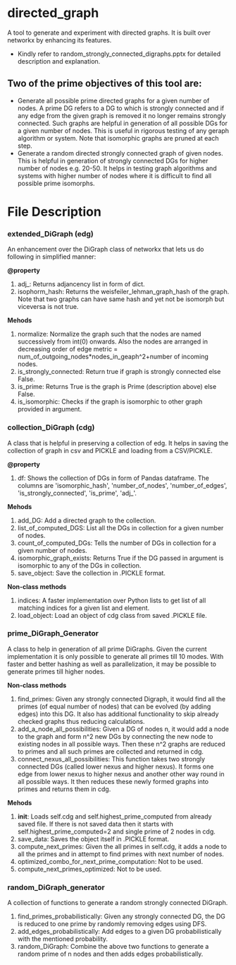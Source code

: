 # directed_graph
A tool to generate and experiment with directed graphs. It is built over networkx by enhancing its features.
- Kindly refer to random_strongly_connected_digraphs.pptx for detailed description and explanation.

## Two of the prime objectives of this tool are:
- Generate all possible prime directed graphs for a given number of nodes. A prime DG refers to a DG to which is strongly connected and if any edge from the given graph is removed it no longer remains strongly connected.
Such graphs are helpful in generation of all possible DGs for a given number of nodes. This is useful in rigorous testing of any geraph algorithm or system. 
Note that isomorphic graphs are pruned at each step.
- Generate a random directed strongly connected graph of given nodes. This is helpful in generation of strongly connected DGs for higher number of nodes e.g. 20-50. It helps in testing graph algorithms and systems with higher number of nodes where it is difficult to find all possible prime isomorphs.

# File Description

### extended_DiGraph (edg)
An enhancement over the DiGraph class of networkx that lets us do following in simplified manner:

<b>@property</b>
1. adj_: Returns adjancency list in form of dict.
2. isophorm_hash: Returns the weisfeiler_lehman_graph_hash of the graph. Note that two graphs can have same hash and yet not be isomorph but viceversa is not true.

<b>Mehods</b>
1. normalize: Normalize the graph such that the nodes are named successively from int(0) onwards. Also the nodes are arranged in decreasing order of edge metric = num_of_outgoing_nodes*nodes_in_geaph^2+number of incoming nodes.
2. is_strongly_connected: Return true if graph is strongly connected else False.
3. is_prime: Returns True is the graph is Prime (description above) else False.
4. is_isomorphic: Checks if the graph is isomorphic to other graph provided in argument.

### collection_DiGraph (cdg)
A class that is helpful in preserving a collection of edg. It helps in saving the collection of graph in csv and PICKLE and loading from a CSV/PICKLE.

<b>@property</b>
1. df: Shows the collection of DGs in form of Pandas dataframe. The columns are 'isomorphic_hash', 'number_of_nodes', 'number_of_edges', 'is_strongly_connected', 'is_prime', 'adj_'.

<b>Mehods</b>
1. add_DG: Add a directed graph to the collection.
2. list_of_computed_DGS: List all the DGs in collection for a given number of nodes.
3. count_of_computed_DGs: Tells the number of DGs in collection for a given number of nodes.
4. isomorphic_graph_exists: Returns True if the DG passed in argument is isomorphic to any of the DGs in collection.
5. save_object: Save the collection in .PICKLE format.

<b>Non-class methods</b>
1. indices: A faster implementation over Python lists to get list of all matching indices for a given list and element.
2. load_object: Load an object of cdg class from saved .PICKLE file.

### prime_DiGraph_Generator
A class to help in generation of all prime DiGraphs. Given the current implementation it is only possible to generate all primes till 10 modes. With faster and better hashing as well as parallelization, it may be possible to generate primes till higher nodes.

<b>Non-class methods</b>
1. find_primes: Given any strongly connected Digraph, it would find all the primes (of equal number of nodes) that can be evolved (by adding edges) into this DG. It also has additional functionality to skip already checked graphs thus reducing calculations.
2. add_a_node_all_possibilities: Given a DG of nodes n, it would add a node to the graph and form n^2 new DGs by connecting the new node to existing nodes in all possible ways. Then these n^2 graphs are reduced to primes and all such primes are collected and returned in cdg.
3. connect_nexus_all_possibilities: This function takes two strongly connected DGs (called lower nexus and higher nexus). It forms one edge from lower nexus to higher nexus and another other way round in all possible ways. It then reduces these newly formed graphs into primes and returns them in cdg.

<b>Mehods</b>
1. __init__: Loads self.cdg and self.highest_prime_computed from already saved file. If there is not saved data then it starts with self.highest_prime_computed=2 and single prime of 2 nodes in cdg.
2. save_data: Saves the object itself in .PICKLE format.
3. compute_next_primes: Given the all primes in self.cdg, it adds a node to all the primes and in attempt to find primes with next number of nodes.
4. optimized_combo_for_next_prime_computation: Not to be used.
5. compute_next_primes_optimized: Not to be used.

### random_DiGraph_generator
A collection of functions to generate a random strongly connected DiGraph.

1. find_primes_probabilistically: Given any strongly connected DG, the DG is reduced to one prime by randomly removing edges using DFS.
2. add_edges_probabilistically: Add edges to a given DG probabilistically with the mentioned probability.
3. random_DiGraph: Combine the above two functions to generate a random prime of n nodes and then adds edges probabilistically.
